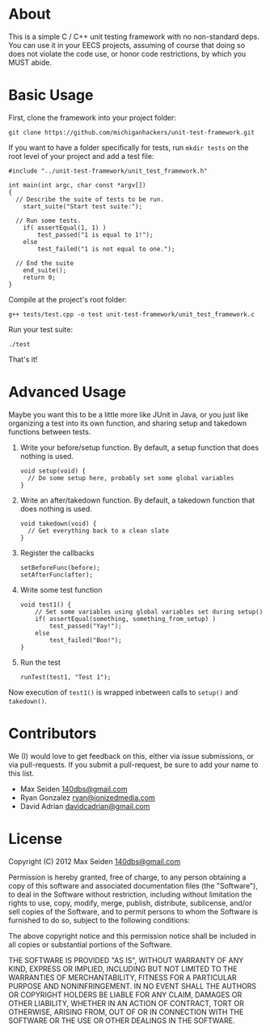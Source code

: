 # About
This is a simple C / C++ unit testing framework with no non-standard deps. You 
can use it in your EECS projects, assuming of course that doing so does not 
violate the code use, or honor code restrictions, by which you MUST abide.

# Basic Usage
First, clone the framework into your project folder:

    git clone https://github.com/michiganhackers/unit-test-framework.git

If you want to have a folder specifically for tests, run `mkdir tests` on the root level of your project and add a test file:

    #include "../unit-test-framework/unit_test_framework.h"
    
    int main(int argc, char const *argv[])
    {
      // Describe the suite of tests to be run.
        start_suite("Start test suite:");
        
      // Run some tests.
	    if( assertEqual(1, 1) )
		    test_passed("1 is equal to 1!");
	    else
		    test_failed("1 is not equal to one.");
        
      // End the suite
	    end_suite();
	    return 0;
    }
    
Compile at the project's root folder:

    g++ tests/test.cpp -o test unit-test-framework/unit_test_framework.c

Run your test suite:

    ./test
    
That's it!

# Advanced Usage
Maybe you want this to be a little more like JUnit in Java, or you just like organizing a test into its own function, and sharing setup and takedown functions between tests. 

1. Write your before/setup function. By default, a setup function that does nothing is used.

    ```
    void setup(void) {
      // Do some setup here, probably set some global variables
    }
    ```

2. Write an after/takedown function. By default, a takedown function that does nothing is used.

    ```
    void takedown(void) {
      // Get everything back to a clean slate
    }
    ```

3. Register the callbacks

    ```
    setBeforeFunc(before);
    setAfterFunc(after);
    ```

4. Write some test function

    ```
    void test1() {
        // Set some variables using global variables set during setup()
        if( assertEqual(something, something_from_setup) )
            test_passed("Yay!");
        else
            test_failed("Boo!");
    }
    ```

5. Run the test

    ```
    runTest(test1, "Test 1");
    ```

Now execution of `test1()` is wrapped inbetween calls to `setup()` and `takedown()`.


# Contributors
We (I) would love to get feedback on this, either via issue submissions, or via
pull-requests. If you submit a pull-request, be sure to add your name to this 
list. 

+ Max Seiden <140dbs@gmail.com>
+ Ryan Gonzalez <ryan@ionizedmedia.com>
+ David Adrian <davidcadrian@gmail.com>

# License
Copyright (C) 2012 Max Seiden <140dbs@gmail.com>

Permission is hereby granted, free of charge, to any person obtaining a copy of 
this software and associated documentation files (the "Software"), to deal in 
the Software without restriction, including without limitation the rights to 
use, copy, modify, merge, publish, distribute, sublicense, and/or sell copies 
of the Software, and to permit persons to whom the Software is furnished to do 
so, subject to the following conditions:

The above copyright notice and this permission notice shall be included in all 
copies or substantial portions of the Software.

THE SOFTWARE IS PROVIDED "AS IS", WITHOUT WARRANTY OF ANY KIND, EXPRESS OR 
IMPLIED, INCLUDING BUT NOT LIMITED TO THE WARRANTIES OF MERCHANTABILITY, 
FITNESS FOR A PARTICULAR PURPOSE AND NONINFRINGEMENT. IN NO EVENT SHALL THE 
AUTHORS OR COPYRIGHT HOLDERS BE LIABLE FOR ANY CLAIM, DAMAGES OR OTHER 
LIABILITY, WHETHER IN AN ACTION OF CONTRACT, TORT OR OTHERWISE, ARISING FROM, 
OUT OF OR IN CONNECTION WITH THE SOFTWARE OR THE USE OR OTHER DEALINGS IN THE 
SOFTWARE.
